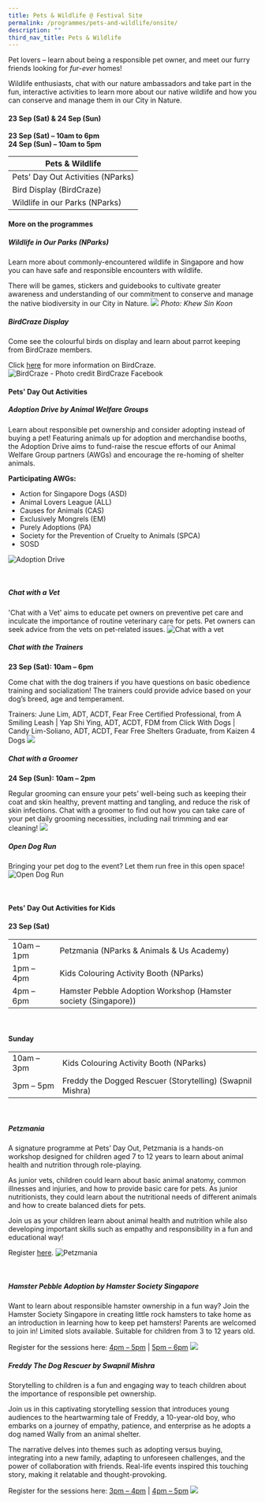 ```yaml
---
title: Pets & Wildlife @ Festival Site
permalink: /programmes/pets-and-wildlife/onsite/
description: ""
third_nav_title: Pets & Wildlife
---
```

Pet lovers – learn about being a responsible pet owner, and meet our furry friends looking for *fur-ever* homes!

Wildlife enthusiasts, chat with our nature ambassadors and take part in the fun, interactive activities to learn more about our native wildlife and how you can conserve and manage them in our City in Nature.



#### 23 Sep (Sat) &amp; 24 Sep (Sun) <br>
**23 Sep (Sat) – 10am to 6pm**  
**24 Sep (Sun) – 10am to 5pm**


| Pets &amp; Wildlife |
| -------- |
| Pets' Day Out Activities (NParks) |
| Bird Display (BirdCraze) |
| Wildlife in our Parks (NParks) |


#### More on the programmes

##### **Wildlife in Our Parks (NParks)** <br>
Learn more about commonly-encountered wildlife in Singapore and how you can have safe and responsible encounters with wildlife.

There will be games, stickers and guidebooks to cultivate greater awareness and understanding of our commitment to conserve and manage the native biodiversity in our City in Nature.
![](/images/common%20grass%20yellow_khew%20sin%20khoon.jpg)
*Photo: Khew Sin Koon*

##### **BirdCraze Display** <br>
Come see the colourful birds on display and learn about parrot keeping from BirdCraze members. 

Click [here](https://www.facebook.com/groups/BirdCraze.sg) for more information on BirdCraze.
![BirdCraze - Photo credit BirdCraze Facebook](/images/birdcraze%20fb%20photo.jpeg)



#### Pets'  Day Out Activities

##### **Adoption Drive by Animal Welfare Groups** <br> 

Learn about responsible pet ownership and consider adopting instead of buying a pet! Featuring animals up for adoption and merchandise booths, the Adoption Drive aims to fund-raise the rescue efforts of our Animal Welfare Group partners (AWGs) and encourage the re-homing of shelter animals.

**Participating AWGs:**
* Action for Singapore Dogs (ASD)
* Animal Lovers League (ALL)
* Causes for Animals (CAS)
* Exclusively Mongrels (EM)
* Purely Adoptions (PA)
* Society for the Prevention of Cruelty to Animals (SPCA)  
* SOSD

![Adoption Drive](/images/adoption%20drive.jpg)

<br>

##### **Chat with a Vet** <br> 

'Chat with a Vet' aims to educate pet owners on preventive pet&nbsp;care and inculcate the importance of routine&nbsp;veterinary care for pets. Pet owners can seek advice from the vets on pet-related issues.
![Chat with a vet](/images/chat%20with%20a%20vet%202.jpg)

##### **Chat with the Trainers** 
**23 Sep (Sat): 10am – 6pm**

Come chat with the dog trainers if you have questions on basic obedience training and socialization! The trainers could provide advice based on your dog’s breed, age and temperament.

Trainers: June Lim, ADT, ACDT, Fear Free Certified Professional, from A Smiling Leash | Yap Shi Ying, ADT, ACDT, FDM from Click With Dogs | Candy Lim-Soliano, ADT, ACDT, Fear Free Shelters Graduate, from Kaizen 4 Dogs
![](/images/let's%20train%20without%20pain%20demo.png)

##### **Chat with a Groomer** <br> 
**24 Sep (Sun): 10am – 2pm**

Regular grooming can ensure your pets’ well-being such as keeping their coat and skin healthy, prevent matting and tangling, and reduce the risk of skin infections. Chat with a groomer to find out how you can take care of your pet daily grooming necessities, including nail trimming and ear cleaning!
![](/images/121-_ar30859.jpg)

##### **Open Dog Run** <br> 
Bringing your pet dog to the event? Let them run free in this open space!
![Open Dog Run](/images/dog%20run.jpg)

<br>


#### Pets' Day Out Activities for Kids

#### 23 Sep (Sat)

|   |  |
| -------- | -------- | 
| 10am – 1pm     | Petzmania (NParks &amp; Animals &amp; Us Academy) | 
| 1pm – 4pm | Kids Colouring Activity Booth (NParks) |
4pm – 6pm | Hamster Pebble Adoption Workshop (Hamster society (Singapore)) |

<br>

#### Sunday

|   |  |
| -------- | -------- | 
| 10am – 3pm | Kids Colouring Activity Booth (NParks) |
| 3pm – 5pm | Freddy the Dogged Rescuer (Storytelling) (Swapnil Mishra) |

<br>

##### **Petzmania** <br> 

A signature programme at Pets’ Day Out, Petzmania is a hands-on workshop designed for children aged 7 to 12 years to learn about animal health and nutrition through role-playing.

As junior vets, children could learn about basic animal anatomy, common illnesses and injuries, and how to provide basic care for pets. As junior nutritionists, they could learn about the nutritional needs of different animals and how to create balanced diets for pets.

Join us as your children learn about animal health and nutrition while also developing important skills such as empathy and responsibility in a fun and educational way!

Register [here](https://go.gov.sg/petzmania23sep2023).
![Petzmania](/images/petzmania.JPG)


<br>

##### **Hamster Pebble Adoption by Hamster Society Singapore** <br> 

Want to learn about responsible hamster ownership in a fun way? Join the Hamster Society Singapore in creating little rock hamsters to take home as an introduction in learning how to keep pet hamsters! Parents are welcomed to join in! Limited slots available.
Suitable for children from 3 to 12 years old.
<br> 

Register for the sessions here:
[4pm – 5pm](https://go.gov.sg/pebblehamster4pm) | [5pm – 6pm](https://go.gov.sg/pebblehamster5pm)
![](/images/hamster%20pebble%20adoption.jpg)

##### **Freddy The Dog Rescuer by Swapnil Mishra**<br>

Storytelling to children is a fun and engaging way to teach children about the importance of responsible pet ownership. 

Join us in this captivating storytelling session that introduces young audiences to the heartwarming tale of Freddy, a 10-year-old boy, who embarks on a journey of empathy, patience, and enterprise as he adopts a dog named Wally from an animal shelter. 

The narrative delves into themes such as adopting versus buying, integrating into a new family, adapting to unforeseen challenges, and the power of collaboration with friends. Real-life events inspired this touching story, making it relatable and thought-provoking.

Register for the sessions here:
[3pm – 4pm](https://go.gov.sg/freddystorytelling3pm) | [4pm – 5pm](https://go.gov.sg/freddystorytelling4pm)
![](/images/freddy%20the%20dogged%20rescuer.jpg)